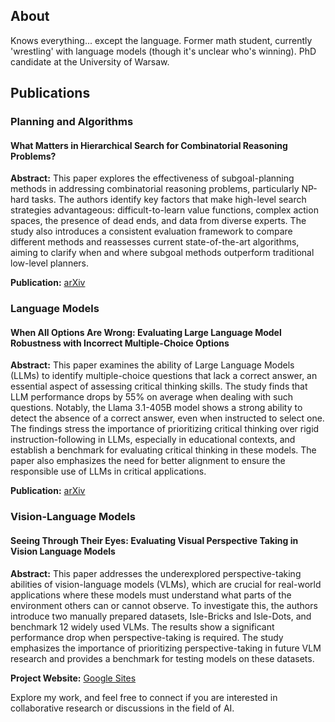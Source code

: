 ## About
Knows everything... except the language. Former math student, currently 'wrestling' with language models (though it's unclear who's winning). PhD candidate at the University of Warsaw.

## Publications

### Planning and Algorithms
#### What Matters in Hierarchical Search for Combinatorial Reasoning Problems?
**Abstract:** This paper explores the effectiveness of subgoal-planning methods in addressing combinatorial reasoning problems, particularly NP-hard tasks. The authors identify key factors that make high-level search strategies advantageous: difficult-to-learn value functions, complex action spaces, the presence of dead ends, and data from diverse experts. The study also introduces a consistent evaluation framework to compare different methods and reassesses current state-of-the-art algorithms, aiming to clarify when and where subgoal methods outperform traditional low-level planners.

**Publication:** [arXiv](https://arxiv.org/abs/2406.03361)

### Language Models
#### When All Options Are Wrong: Evaluating Large Language Model Robustness with Incorrect Multiple-Choice Options
**Abstract:** This paper examines the ability of Large Language Models (LLMs) to identify multiple-choice questions that lack a correct answer, an essential aspect of assessing critical thinking skills. The study finds that LLM performance drops by 55% on average when dealing with such questions. Notably, the Llama 3.1-405B model shows a strong ability to detect the absence of a correct answer, even when instructed to select one. The findings stress the importance of prioritizing critical thinking over rigid instruction-following in LLMs, especially in educational contexts, and establish a benchmark for evaluating critical thinking in these models. The paper also emphasizes the need for better alignment to ensure the responsible use of LLMs in critical applications. 


**Publication:** [arXiv](https://arxiv.org/abs/2409.00113)

### Vision-Language Models
#### Seeing Through Their Eyes: Evaluating Visual Perspective Taking in Vision Language Models
**Abstract:** This paper addresses the underexplored perspective-taking abilities of vision-language models (VLMs), which are crucial for real-world applications where these models must understand what parts of the environment others can or cannot observe. To investigate this, the authors introduce two manually prepared datasets, Isle-Bricks and Isle-Dots, and benchmark 12 widely used VLMs. The results show a significant performance drop when perspective-taking is required. The study emphasizes the importance of prioritizing perspective-taking in future VLM research and provides a benchmark for testing models on these datasets. 

**Project Website:** [Google Sites](https://sites.google.com/view/perspective-taking/strona-g%C5%82%C3%B3wna)


Explore my work, and feel free to connect if you are interested in collaborative research or discussions in the field of AI.
